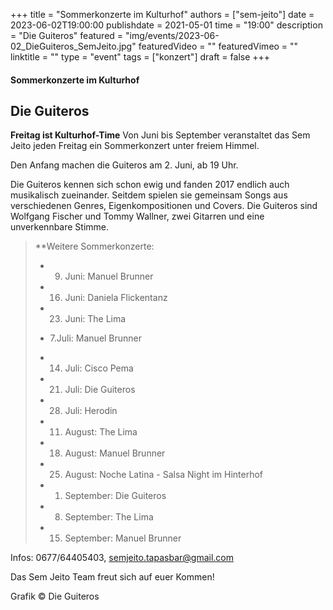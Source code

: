 +++
title = "Sommerkonzerte im Kulturhof"
authors = ["sem-jeito"]
date = 2023-06-02T19:00:00
publishdate = 2021-05-01
time = "19:00"
description = "Die Guiteros"
featured = "img/events/2023-06-02_DieGuiteros_SemJeito.jpg"
featuredVideo = ""
featuredVimeo = ""
linktitle = ""
type = "event"
tags = ["konzert"]
draft = false
+++


#### Sommerkonzerte im Kulturhof
## Die Guiteros

**Freitag ist Kulturhof-Time**
Von Juni bis September veranstaltet das Sem Jeito jeden Freitag ein Sommerkonzert unter freiem Himmel.

Den Anfang machen die Guiteros am 2. Juni, ab 19 Uhr. 

Die Guiteros kennen sich schon ewig und fanden 2017 endlich auch musikalisch zueinander. Seitdem spielen sie gemeinsam Songs aus verschiedenen Genres, Eigenkompositionen und Covers. Die Guiteros sind Wolfgang Fischer und Tommy Wallner, zwei Gitarren und eine unverkennbare Stimme.

>**Weitere Sommerkonzerte:
>
>- 9. Juni: Manuel Brunner
>
>- 16. Juni: Daniela Flickentanz
>
>- 23. Juni: The Lima
>
>- 7.Juli: Manuel Brunner
> 
>- 14. Juli: Cisco Pema
> 
>- 21. Juli: Die Guiteros
>
>- 28. Juli: Herodin
>
>- 11. August: The Lima
>
>- 18. August: Manuel Brunner
>
>- 25. August: Noche Latina - Salsa Night im Hinterhof
>
>- 1. September: Die Guiteros
>
>- 8. September: The Lima
>
>- 15. September: Manuel Brunner


Infos: 0677/64405403, semjeito.tapasbar@gmail.com

Das Sem Jeito Team freut sich auf euer Kommen!

Grafik © Die Guiteros
